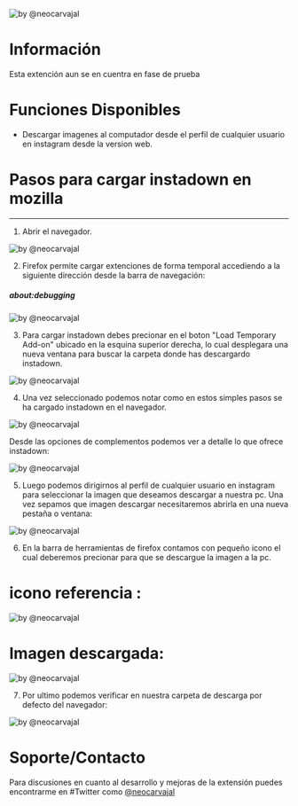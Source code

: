 ![by @neocarvajal](https://raw.githubusercontent.com/neocarvajal/instadown/master/picture/banner.png "instadown banner")

# Información
Esta extención aun se en cuentra en fase de prueba

# Funciones Disponibles
- Descargar imagenes al computador desde el perfil de cualquier usuario en instagram desde la version web.

# Pasos para cargar instadown en mozilla
- - - - - - - - - - - - - - - - - - - - - - - - -
1. Abrir el navegador.

 ![by @neocarvajal](https://raw.githubusercontent.com/neocarvajal/instadown/master/picture/mozilla_open.png "Abrir firefox")

2. Firefox permite cargar extenciones de forma temporal accediendo a la siguiente dirección desde la barra de navegación:

##### about:debugging

![by @neocarvajal](https://raw.githubusercontent.com/neocarvajal/instadown/master/picture/aboutdebugging.png "about debugging")

3. Para cargar instadown debes precionar en el boton "Load Temporary Add-on" ubicado en la esquina superior derecha, lo cual desplegara una nueva ventana para buscar la carpeta donde has descargardo instadown.
	
![by @neocarvajal](https://raw.githubusercontent.com/neocarvajal/instadown/master/picture/aboutdebugginginstadownmanifest.png "instadown manifest.json")

4. Una vez seleccionado podemos notar como en estos simples pasos se ha cargado instadown en el navegador.

![by @neocarvajal](https://raw.githubusercontent.com/neocarvajal/instadown/master/picture/aboutdebugginginstadownloaded.png "instadown instalación temporal")

Desde las opciones de complementos podemos ver a detalle lo que ofrece instadown:

![by @neocarvajal](https://raw.githubusercontent.com/neocarvajal/instadown/master/picture/aboutaddonsinstadown.png "add-on instadown")

5. Luego podemos dirigirnos al perfil de cualquier usuario en instagram para seleccionar la imagen que deseamos descargar a nuestra pc. Una vez sepamos que imagen descargar necesitaremos abrirla en una nueva pestaña o ventana:

![by @neocarvajal](https://raw.githubusercontent.com/neocarvajal/instadown/master/picture/openimageontab.png "instagram profile image select")

6. En la barra de herramientas de firefox contamos con pequeño icono el cual deberemos precionar para que se descargue la imagen a la pc.

# icono referencia :

![by @neocarvajal](https://raw.githubusercontent.com/neocarvajal/instadown/master/picture/banner.png "instadown icon")

# Imagen descargada:
![by @neocarvajal](https://raw.githubusercontent.com/neocarvajal/instadown/master/picture/download%20image.png "imagen descargada")

7. Por ultimo podemos verificar en nuestra carpeta de descarga por defecto del navegador:
	
![by @neocarvajal](https://github.com/neocarvajal/instadown/blob/master/picture/openimage.png "imagen")

[@neocarvajal]: https://twitter.com/neocarvajal

# Soporte/Contacto
Para discusiones en cuanto al desarrollo y mejoras de la extensión puedes encontrarme en #Twitter como [@neocarvajal][]